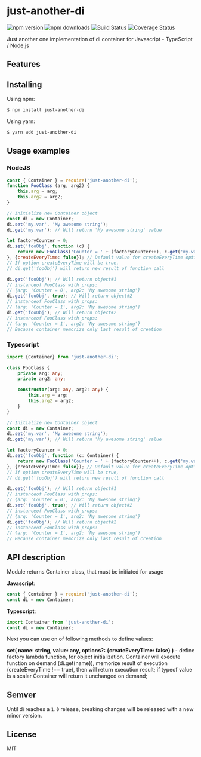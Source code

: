 # just-another-di
[![npm version][npm-version-shield]][npm-version-link]
[![npm downloads][npm-downloads-shield]][npm-downloads-link]
[![Build Status][travis-shield]][travis-link]
[![Coverage Status][coveralls-shield]][coveralls-link]

Just another one implementation of di container for Javascript - TypeScript / Node.js

## Features

## Installing

Using npm:

```bash
$ npm install just-another-di
```

Using yarn:

```bash
$ yarn add just-another-di
```

## Usage examples
### NodeJS
```javascript
const { Container } = require('just-another-di');
function FooClass (arg, arg2) {
    this.arg = arg;
    this.arg2 = arg2;
}

// Initialize new Container object
const di = new Container;
di.set('my.var', 'My awesome string');
di.get('my.var'); // Will return 'My awesome string' value

let factoryCounter = 0;
di.set('fooObj', function (c) {
    return new FooClass('Counter = ' + (factoryCounter++), c.get('my.var'))
}, {createEveryTime: false}); // Default value for createEveryTime option
// If option createEveryTime will be true,
// di.get('fooObj') will return new result of function call

di.get('fooObj'); // Will return object#1 
// instanceof FooClass with props:
// {arg: 'Counter = 0', arg2: 'My awesome string'}
di.get('fooObj', true); // Will return object#2
// instanceof FooClass with props:
// {arg: 'Counter = 1', arg2: 'My awesome string'}
di.get('fooObj'); // Will return object#2
// instanceof FooClass with props:
// {arg: 'Counter = 1', arg2: 'My awesome string'}
// Because container memorize only last result of creation
```
### Typescript
```typescript
import {Container} from 'just-another-di';

class FooClass {
    private arg: any;
    private arg2: any;

    constructor(arg: any, arg2: any) {
        this.arg = arg;
        this.arg2 = arg2;
    }
}

// Initialize new Container object
const di = new Container;
di.set('my.var', 'My awesome string');
di.get('my.var'); // Will return 'My awesome string' value

let factoryCounter = 0;
di.set('fooObj', function (c: Container) {
    return new FooClass('Counter = ' + (factoryCounter++), c.get('my.var'))
}, {createEveryTime: false}); // Default value for createEveryTime option
// If option createEveryTime will be true,
// di.get('fooObj') will return new result of function call

di.get('fooObj'); // Will return object#1 
// instanceof FooClass with props:
// {arg: 'Counter = 0', arg2: 'My awesome string'}
di.set('fooObj', true); // Will return object#2
// instanceof FooClass with props:
// {arg: 'Counter = 1', arg2: 'My awesome string'}
di.get('fooObj'); // Will return object#2
// instanceof FooClass with props:
// {arg: 'Counter = 1', arg2: 'My awesome string'}
// Because container memorize only last result of creation
```
## API description
Module returns Container class, that must be initiated for usage

**Javascript**:
```javascript
const { Container } = require('just-another-di');
const di = new Container;
```

**Typescript**:
```typescript
import Container from 'just-another-di';
const di = new Container;
```

Next you can use on of following methods to define values:

**set( name: string, value: any, options?: {createEveryTime: false} )** -
 define factory lambda function, for object initialization.
Container will execute function on demand (di.get(name)),
memorize result of execution (createEveryTime !== true),
then will return execution result;
if typeof value is a scalar Container will return it unchanged on demand;

## Semver
Until di reaches a `1.0` release,
breaking changes will be released with a new minor version.

## License
MIT


[npm-version-shield]: https://img.shields.io/npm/v/just-another-di.svg?style=for-the-badge
[npm-version-link]: https://www.npmjs.org/package/just-another-di
[npm-downloads-shield]: https://img.shields.io/npm/dm/just-another-di?style=for-the-badge
[npm-downloads-link]: https://www.npmjs.org/package/just-another-di
[travis-shield]: https://img.shields.io/travis/Bolid1/just-another-di?style=for-the-badge
[travis-link]: https://travis-ci.org/Bolid1/just-another-di
[coveralls-shield]: https://img.shields.io/coveralls/github/Bolid1/just-another-di?style=for-the-badge
[coveralls-link]: https://coveralls.io/github/Bolid1/just-another-di
